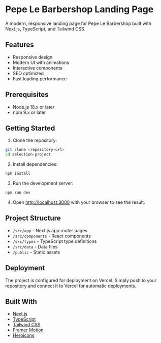 # Pepe Le Barbershop Landing Page

A modern, responsive landing page for Pepe Le Barbershop built with Next.js, TypeScript, and Tailwind CSS.

## Features

- Responsive design
- Modern UI with animations
- Interactive components
- SEO optimized
- Fast loading performance

## Prerequisites

- Node.js 18.x or later
- npm 9.x or later

## Getting Started

1. Clone the repository:
```bash
git clone <repository-url>
cd selection-project
```

2. Install dependencies:
```bash
npm install
```

3. Run the development server:
```bash
npm run dev
```

4. Open [http://localhost:3000](http://localhost:3000) with your browser to see the result.

## Project Structure

- `/src/app` - Next.js app router pages
- `/src/components` - React components
- `/src/types` - TypeScript type definitions
- `/src/data` - Data files
- `/public` - Static assets

## Deployment

The project is configured for deployment on Vercel. Simply push to your repository and connect it to Vercel for automatic deployments.

## Built With

- [Next.js](https://nextjs.org/)
- [TypeScript](https://www.typescriptlang.org/)
- [Tailwind CSS](https://tailwindcss.com/)
- [Framer Motion](https://www.framer.com/motion/)
- [Heroicons](https://heroicons.com/)
